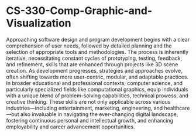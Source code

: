 # CS-330-Comp-Graphic-and-Visualization
  Approaching software design and program development begins with a clear comprehension of user needs, followed by detailed planning and the selection of appropriate tools and methodologies. The process is inherently iterative, necessitating constant cycles of prototyping, testing, feedback, and refinement, skills that are enhanced through projects like 3D scene creation. As development progresses, strategies and approaches evolve, often shifting towards more user-centric, modular, and adaptable practices. In broader educational and professional contexts, computer science, and particularly specialized fields like computational graphics, equip individuals with a unique blend of problem-solving capabilities, technical prowess, and creative thinking. These skills are not only applicable across various industries—including entertainment, marketing, engineering, and healthcare—but also invaluable in navigating the ever-changing digital landscape, fostering continuous personal and intellectual growth, and enhancing employability and career advancement opportunities.
